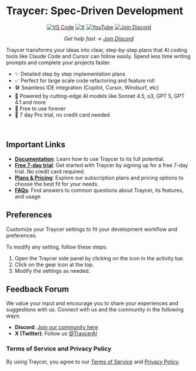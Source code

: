 # Traycer: Spec-Driven Development

<p align="center">
  <a href="https://marketplace.visualstudio.com/items?itemName=Traycer.traycer-vscode"><img src="https://img.shields.io/visual-studio-marketplace/v/Traycer.traycer-vscode.svg?label=VS%20Code&color=%23007ACC&style=flat&logo=visualstudiocode&logoColor=white" alt="VS Code"></a>
  <a href="https://x.com/TraycerAI"><img src="https://img.shields.io/badge/TraycerAI-000000?style=flat&logo=x&logoColor=white" alt="X"></a>
  <a href="https://youtube.com/@TraycerAI?feature=shared"><img src="https://img.shields.io/badge/YouTube-FF0000?style=flat&logo=youtube&logoColor=white" alt="YouTube"></a>
  <a href="https://traycer.ai/discord"><img src="https://img.shields.io/badge/Join%20Discord-5865F2?style=flat&logo=discord&logoColor=white" alt="Join Discord"></a>
</p>
<p align="center">
  <em>Get help fast → <a href="https://traycer.ai/discord">Join Discord</a></em>
</p>

Traycer transforms your ideas into clear, step-by-step plans that AI coding tools like Claude Code and Cursor can follow easily. Spend less time writing prompts and complete your projects faster.

- ✨ Detailed step by step implementation plans
- ✅ Perfect for large scale code refactoring and feature roll
- 🛠️ Seamless IDE integration (Copilot, Cursor, Windsurf, etc)
- 🤖 Powered by cutting-edge AI models like Sonnet 4.5, o3, GPT 5, GPT 4.1 and more
- 🎁 Free to use forever
- 🚀 7 day Pro trial, no credit card needed

<br />

## Important Links

- **[Documentation](https://docs.traycer.ai)**: Learn how to use Traycer to its full potential.
- **[Free 7-day trial](https://platform.traycer.ai)**: Get started with Traycer by signing up for a free 7-day trial. No credit card required.
- **[Plans & Pricing](https://traycer.ai/#pricing)**: Explore our subscription plans and pricing options to choose the best fit for your needs.
- **[FAQs](https://traycer.ai/#faq)**: Find answers to common questions about Traycer, its features, and usage.

## Preferences

Customize your Traycer settings to fit your development workflow and preferences.

To modify any setting, follow these steps:

1. Open the Traycer side panel by clicking on the icon in the activity bar.
2. Click on the gear icon at the top.
3. Modify the settings as needed.

## Feedback Forum

We value your input and encourage you to share your experiences and suggestions with us. Connect with us and the community in the following ways:

- **Discord**: [Join our community here](https://discord.gg/RcpPtcZqRK)
- **X (Twitter)**: Follow us [@TraycerAI](https://twitter.com/TraycerAI)

### Terms of Service and Privacy Policy

By using Traycer, you agree to our [Terms of Service](https://traycer.ai/terms-of-service) and [Privacy Policy](https://traycer.ai/privacy-policy).
